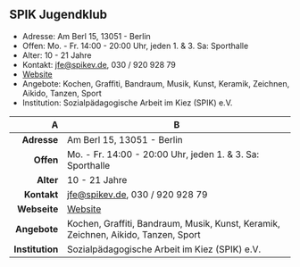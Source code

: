 ## SPIK Jugendklub

- Adresse:      Am Berl 15, 13051 - Berlin
- Offen:        Mo. - Fr. 14:00 - 20:00 Uhr, jeden 1. & 3. Sa: Sporthalle
- Alter:        10 - 21 Jahre
- Kontakt:      jfe@spikev.de, 030 / 920 928 79
- [Website](http://www.spikev.de/jugendfreizeiteinrichtung-fuer-menschen-ab-12/)
- Angebote:     Kochen, Graffiti, Bandraum, Musik, Kunst, Keramik, Zeichnen, Aikido, Tanzen, Sport
- Institution:  Sozialpädagogische Arbeit im Kiez (SPIK) e.V.

A | B
---: | ---
**Adresse** | Am Berl 15, 13051 - Berlin
**Offen** | Mo. - Fr. 14:00 - 20:00 Uhr, jeden 1. & 3. Sa: Sporthalle
**Alter** | 10 - 21 Jahre
**Kontakt** | jfe@spikev.de, 030 / 920 928 79
**Webseite** | [Website](http://www.spikev.de/jugendfreizeiteinrichtung-fuer-menschen-ab-12/)
**Angebote** | Kochen, Graffiti, Bandraum, Musik, Kunst, Keramik, Zeichnen, Aikido, Tanzen, Sport
**Institution** | Sozialpädagogische Arbeit im Kiez (SPIK) e.V.
